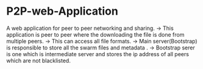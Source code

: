 # P2P-web-Application
A web application for peer to peer networking and sharing.
-> This application is peer to peer where the downloading the file is done from multiple peers.
-> This can access all file formats.
-> Main server(Bootstrap) is responsible to store all the swarm files and metadata .
-> Bootstrap serer is one which is intermediate server and stores the ip address of all peers which are not blacklisted. 
